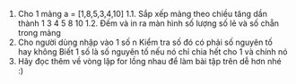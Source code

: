 1. Cho 1 mảng a = [1,8,5,3,4,10] 
    1.1. Sắp xếp mảng theo chiều tăng dần thành 1 3 4 5 8 10
    1.2. Đếm và in ra màn hình số lượng số lẻ và số chẵn trong mảng
2. Cho người dùng nhập vào 1 số n
Kiểm tra số đó có phải số nguyên tố hay không 
Biết 1 số là số nguyên tố nếu nó chỉ chia hết cho 1 và chính nó
3. Hãy đọc thêm về vòng lặp for lồng nhau để làm bài tập trên dễ hơn nhé :)
